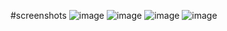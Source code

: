 #screenshots
![image](https://github.com/user-attachments/assets/9abbea3e-8ebb-46ea-9a09-2bbceb02af7c)
![image](https://github.com/user-attachments/assets/1c31db2c-6e32-4128-8dfb-a0b628be3b6b)
![image](https://github.com/user-attachments/assets/f841b8ec-8ec3-4902-b511-aa02c5733f78)
![image](https://github.com/user-attachments/assets/212158a1-593c-434a-8873-ba451c1775c0)
